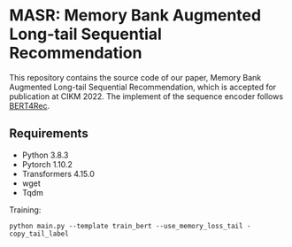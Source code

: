 # MASR: Memory Bank Augmented Long-tail Sequential Recommendation
This repository contains the source code of our paper, Memory Bank Augmented Long-tail Sequential Recommendation, which is accepted for publication at CIKM 2022.
The implement of the sequence encoder follows [BERT4Rec](https://github.com/jaywonchung/BERT4Rec-VAE-Pytorch.git).



## Requirements

- Python 3.8.3
- Pytorch 1.10.2
- Transformers 4.15.0
- wget
- Tqdm

Training:
```
python main.py --template train_bert --use_memory_loss_tail -copy_tail_label
```

